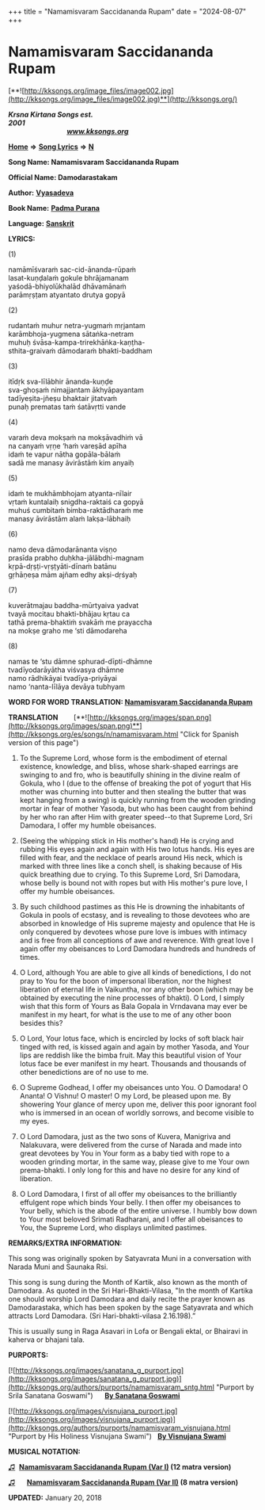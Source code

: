 +++
title = "Namamisvaram Saccidananda Rupam"
date = "2024-08-07"
+++

# Namamisvaram Saccidananda Rupam
[**![http://kksongs.org/image_files/image002.jpg](http://kksongs.org/image_files/image002.jpg)**](http://kksongs.org/)

**_Krsna Kirtana Songs est. 2001_**                                                                                                                                                     **_www.kksongs.org_**

[**Home**](http://kksongs.org/) **⇒** [**Song Lyrics**](http://kksongs.org/lyrics.html) **⇒** [**N**](http://kksongs.org/songs/song_n.html)

**Song Name: Namamisvaram Saccidananda Rupam**

**Official Name: Damodarastakam**

**Author:** [**Vyasadeva**](http://kksongs.org/authors/list/vyasadeva.html)

**Book Name:** [**Padma Purana**](http://kksongs.org/authors/literature/padma_purana.html)

**Language:** [**Sanskrit**](http://kksongs.org/language/list/sanskrit.html)

**LYRICS:**

(1)

namāmīśvaraṁ sac-cid-ānanda-rūpaṁ   
lasat-kuṇḍalaṁ gokule bhrājamanam   
yaśodā-bhiyolūkhalād dhāvamānaṁ   
parāmṛṣṭam atyantato drutya gopyā

(2)

rudantaṁ muhur netra-yugmaṁ mṛjantam   
karāmbhoja-yugmena sātaṅka-netram   
muhuḥ śvāsa-kampa-trirekhāṅka-kaṇṭha-   
sthita-graivaṁ dāmodaraṁ bhakti-baddham

(3)

itīdṛk sva-līlābhir ānanda-kuṇḍe   
sva-ghoṣaṁ nimajjantam ākhyāpayantam   
tadīyeṣita-jñeṣu bhaktair jitatvaṁ   
punaḥ prematas taṁ śatāvṛtti vande

(4)

varaṁ deva mokṣaṁ na mokṣāvadhiṁ vā   
na canyaṁ vṛṇe ‘haṁ vareṣād apīha   
idaṁ te vapur nātha gopāla-bālaṁ   
sadā me manasy āvirāstāṁ kim anyaiḥ

(5)

idaṁ te mukhāmbhojam atyanta-nīlair   
vṛtaṁ kuntalaiḥ snigdha-raktaiś ca gopyā   
muhuś cumbitaṁ bimba-raktādharaṁ me   
manasy āvirāstām alaṁ lakṣa-lābhaiḥ

(6)

namo deva dāmodarānanta viṣṇo   
prasīda prabho duḥkha-jālābdhi-magnam   
kṛpā-dṛṣṭi-vṛṣṭyāti-dīnaṁ batānu   
gṛhāṇeṣa mām ajñam edhy akṣi-dṛśyaḥ

(7)

kuverātmajau baddha-mūrtyaiva yadvat   
tvayā mocitau bhakti-bhājau kṛtau ca   
tathā prema-bhaktiṁ svakāṁ me prayaccha   
na mokṣe graho me ‘sti dāmodareha

(8)

namas te ‘stu dāmne sphurad-dīpti-dhāmne   
tvadīyodarāyātha viśvasya dhāmne   
namo rādhikāyai tvadīya-priyāyai   
namo ‘nanta-līlāya devāya tubhyam

**WORD FOR WORD TRANSLATION: [Namamisvaram Saccidananda Rupam](http://kksongs.org/synonym/n/namamisvaram.html)**

**TRANSLATION**        [**![http://kksongs.org/images/span.png](http://kksongs.org/images/span.png)**](http://kksongs.org/es/songs/n/namamisvaram.html "Click for Spanish version of this page")

1) To the Supreme Lord, whose form is the embodiment of eternal existence, knowledge, and bliss, whose shark-shaped earrings are swinging to and fro, who is beautifully shining in the divine realm of Gokula, who I (due to the offense of breaking the pot of yogurt that His mother was churning into butter and then stealing the butter that was kept hanging from a swing) is quickly running from the wooden grinding mortar in fear of mother Yasoda, but who has been caught from behind by her who ran after Him with greater speed--to that Supreme Lord, Sri Damodara, I offer my humble obeisances.

2) (Seeing the whipping stick in His mother's hand) He is crying and rubbing His eyes again and again with His two lotus hands. His eyes are filled with fear, and the necklace of pearls around His neck, which is marked with three lines like a conch shell, is shaking because of His quick breathing due to crying. To this Supreme Lord, Sri Damodara, whose belly is bound not with ropes but with His mother's pure love, I offer my humble obeisances.

3) By such childhood pastimes as this He is drowning the inhabitants of Gokula in pools of ecstasy, and is revealing to those devotees who are absorbed in knowledge of His supreme majesty and opulence that He is only conquered by devotees whose pure love is imbues with intimacy and is free from all conceptions of awe and reverence. With great love I again offer my obeisances to Lord Damodara hundreds and hundreds of times.

4) O Lord, although You are able to give all kinds of benedictions, I do not pray to You for the boon of impersonal liberation, nor the highest liberation of eternal life in Vaikuntha, nor any other boon (which may be obtained by executing the nine processes of bhakti). O Lord, I simply wish that this form of Yours as Bala Gopala in Vrndavana may ever be manifest in my heart, for what is the use to me of any other boon besides this?

5) O Lord, Your lotus face, which is encircled by locks of soft black hair tinged with red, is kissed again and again by mother Yasoda, and Your lips are reddish like the bimba fruit. May this beautiful vision of Your lotus face be ever manifest in my heart. Thousands and thousands of other benedictions are of no use to me.

6) O Supreme Godhead, I offer my obeisances unto You. O Damodara! O Ananta! O Vishnu! O master! O my Lord, be pleased upon me. By showering Your glance of mercy upon me, deliver this poor ignorant fool who is immersed in an ocean of worldly sorrows, and become visible to my eyes.

7) O Lord Damodara, just as the two sons of Kuvera, Manigriva and Nalakuvara, were delivered from the curse of Narada and made into great devotees by You in Your form as a baby tied with rope to a wooden grinding mortar, in the same way, please give to me Your own prema-bhakti. I only long for this and have no desire for any kind of liberation.

8) O Lord Damodara, I first of all offer my obeisances to the brilliantly effulgent rope which binds Your belly. I then offer my obeisances to Your belly, which is the abode of the entire universe. I humbly bow down to Your most beloved Srimati Radharani, and I offer all obeisances to You, the Supreme Lord, who displays unlimited pastimes.

**REMARKS/EXTRA INFORMATION:**

This song was originally spoken by Satyavrata Muni in a conversation with Narada Muni and Saunaka Rsi.

This song is sung during the Month of Kartik, also known as the month of Damodara. As quoted in the Sri Hari-Bhakti-Vilasa, "In the month of Kartika one should worship Lord Damodara and daily recite the prayer known as Damodarastaka, which has been spoken by the sage Satyavrata and which attracts Lord Damodara. (Sri Hari-bhakti-vilasa 2.16.198).”

This is usually sung in Raga Asavari in Lofa or Bengali ektal, or Bhairavi in kaherva or bhajani tala.

**PURPORTS:**

[![http://kksongs.org/images/sanatana_g_purport.jpg](http://kksongs.org/images/sanatana_g_purport.jpg)](http://kksongs.org/authors/purports/namamisvaram_sntg.html "Purport by Srila Sanatana Goswami")      **[By Sanatana Goswami](http://kksongs.org/authors/purports/namamisvaram_sntg.html)**

[![http://kksongs.org/images/visnujana_purport.jpg](http://kksongs.org/images/visnujana_purport.jpg)](http://kksongs.org/authors/purports/namamisvaram_visnujana.html "Purport by His Holiness Visnujana Swami")   **[By Visnujana Swami](http://kksongs.org/authors/purports/namamisvaram_visnujana.html)**

**MUSICAL NOTATION:**

[♫](http://kksongs.org/vsongs/namamisvaram.html)  **[Namamisvaram Saccidananda Rupam (Var I)](http://kksongs.org/vsongs/namamisvaram.html) (12 matra version)**

[♫](http://kksongs.org/vsongs/namamisvaram_2.html)      **[Namamisvaram Saccidananda Rupam (Var II)](http://kksongs.org/vsongs/namamisvaram_2.html) (8 matra version)**

**UPDATED:** January 20, 2018